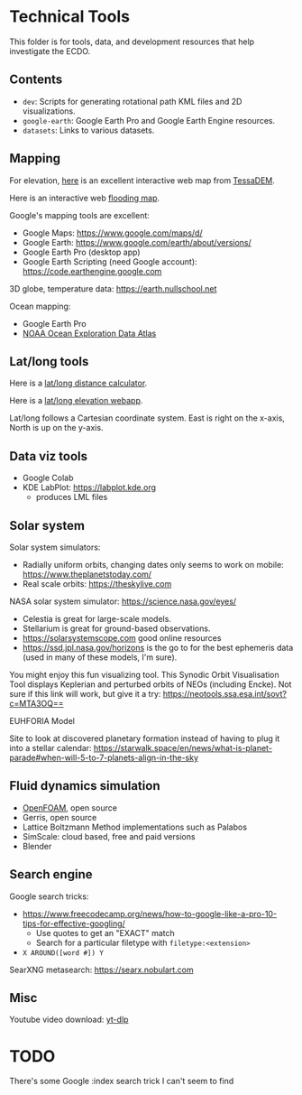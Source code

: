 # Technical Tools

This folder is for tools, data, and development resources that help investigate the ECDO.

## Contents

- `dev`: Scripts for generating rotational path KML files and 2D visualizations.
- `google-earth`: Google Earth Pro and Google Earth Engine resources.
- `datasets`: Links to various datasets.

## Mapping

For elevation, [here](https://en-gb.topographic-map.com/map/?center=14.43468%2C0.17578&popup=68.02073%2C175.78125) is an excellent interactive web map from [TessaDEM](https://tessadem.com/). 

Here is an interactive web [flooding map](https://floodmap.net).

Google's mapping tools are excellent:
- Google Maps: https://www.google.com/maps/d/
- Google Earth: https://www.google.com/earth/about/versions/
- Google Earth Pro (desktop app)
- Google Earth Scripting (need Google account): https://code.earthengine.google.com

3D globe, temperature data: https://earth.nullschool.net

Ocean mapping:
- Google Earth Pro
- [NOAA Ocean Exploration Data Atlas](https://ncei.noaa.gov/maps/ocean-exploration-data-atlas)

## Lat/long tools

Here is a [lat/long distance calculator](https://latlongdata.com/distance-calculator).

Here is a [lat/long elevation webapp](https://latlongdata.com/elevation).

Lat/long follows a Cartesian coordinate system. East is right on the x-axis, North is up on the y-axis.

## Data viz tools

- Google Colab
- KDE LabPlot: https://labplot.kde.org
	- produces LML files

## Solar system

Solar system simulators:
- Radially uniform orbits, changing dates only seems to work on mobile: https://www.theplanetstoday.com/
- Real scale orbits: https://theskylive.com

NASA solar system simulator: https://science.nasa.gov/eyes/

- Celestia is great for large-scale models.
- Stellarium is great for ground-based observations.
- https://solarsystemscope.com good online resources
- https://ssd.jpl.nasa.gov/horizons is the go to for the best ephemeris data (used in many of these models, I'm sure).

You might enjoy this fun visualizing tool.  This Synodic Orbit Visualisation Tool displays Keplerian and perturbed orbits of NEOs (including Encke).  Not sure if this link will work, but give it a try: https://neotools.ssa.esa.int/sovt?c=MTA3OQ==

EUHFORIA Model

Site to look at discovered planetary formation instead of having to plug it into a stellar calendar: https://starwalk.space/en/news/what-is-planet-parade#when-will-5-to-7-planets-align-in-the-sky

## Fluid dynamics simulation

- [OpenFOAM](https://www.openfoam.com/), open source
- Gerris, open source
- Lattice Boltzmann Method implementations such as Palabos
- SimScale: cloud based, free and paid versions
- Blender

## Search engine

Google search tricks:
- https://www.freecodecamp.org/news/how-to-google-like-a-pro-10-tips-for-effective-googling/
	- Use quotes to get an "EXACT" match
	- Search for a particular filetype with `filetype:<extension>`
- `X AROUND([word #]) Y`

SearXNG metasearch: https://searx.nobulart.com

## Misc

Youtube video download: [yt-dlp](https://github.com/yt-dlp/yt-dlp)

# TODO

There's some Google :index search trick I can't seem to find